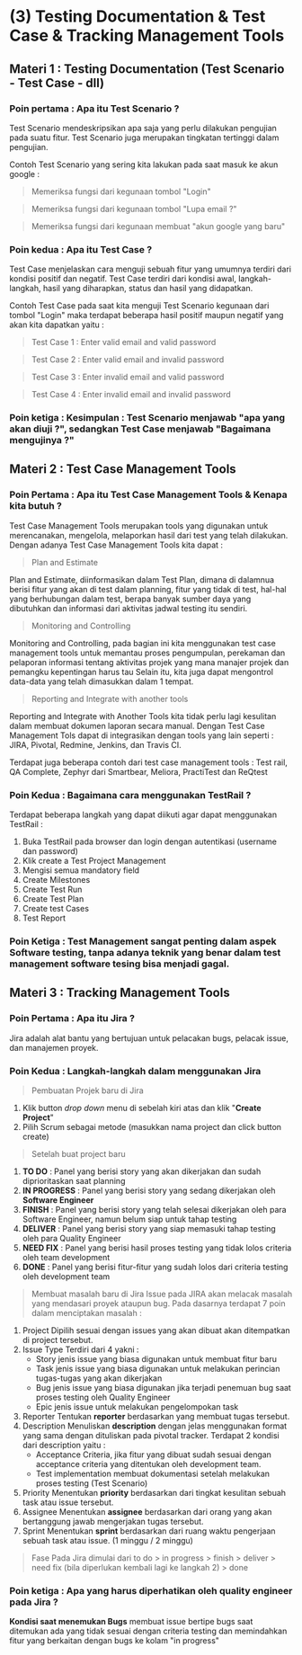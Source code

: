 # (3) Testing Documentation & Test Case & Tracking Management Tools 
## Materi 1 : Testing Documentation (Test Scenario - Test Case - dll)
### Poin pertama : Apa itu Test Scenario ?
Test Scenario mendeskripsikan apa saja yang perlu dilakukan pengujian pada suatu fitur.
Test Scenario juga merupakan tingkatan tertinggi dalam pengujian.   

Contoh Test Scenario yang sering kita lakukan pada saat masuk ke akun google :

>  Memeriksa fungsi dari kegunaan tombol "Login"

>  Memeriksa fungsi dari kegunaan tombol "Lupa email ?"

>  Memeriksa fungsi dari kegunaan membuat "akun google yang baru"
### Poin kedua : Apa itu Test Case ?
Test Case menjelaskan cara menguji sebuah fitur yang umumnya terdiri dari kondisi positif dan negatif.
Test Case terdiri dari kondisi awal, langkah-langkah, hasil yang diharapkan, status dan hasil yang didapatkan.  

Contoh Test Case pada saat kita menguji Test Scenario kegunaan dari tombol "Login"
maka terdapat beberapa hasil positif maupun negatif yang akan kita dapatkan yaitu :

> Test Case 1 : Enter valid email and valid password

> Test Case 2 : Enter valid email and invalid password  

> Test Case 3 : Enter invalid email and valid password 

> Test Case 4 : Enter invalid email and invalid password

### Poin ketiga : **Kesimpulan : Test Scenario menjawab "apa yang akan diuji ?", sedangkan Test Case menjawab "Bagaimana mengujinya ?"**

## Materi 2 : Test Case Management Tools
### Poin Pertama : Apa itu Test Case Management Tools & Kenapa kita butuh ?
Test Case Management Tools merupakan tools yang digunakan untuk merencanakan, mengelola, melaporkan hasil dari test yang telah dilakukan.  
Dengan adanya Test Case Management Tools kita dapat :
> Plan and Estimate
  
  Plan and Estimate, diinformasikan dalam Test Plan, dimana di dalamnua berisi fitur yang akan di test dalam planning, fitur yang tidak di test, hal-hal yang berhubungan dalam test,
  berapa banyak sumber daya yang dibutuhkan dan informasi dari aktivitas jadwal testing itu sendiri.

> Monitoring and Controlling

  Monitoring and Controlling, pada bagian ini kita menggunakan test case management tools untuk memantau proses pengumpulan, perekaman dan pelaporan
  informasi tentang aktivitas projek yang mana manajer projek dan pemangku kepentingan harus tau
  Selain itu, kita juga dapat mengontrol data-data yang telah dimasukkan dalam 1 tempat.

> Reporting and Integrate with another tools
  
  Reporting and Integrate with Another Tools kita tidak perlu lagi kesulitan dalam membuat dokumen laporan secara manual.
  Dengan Test Case Management Tols dapat di integrasikan dengan tools yang lain seperti : JIRA, Pivotal, Redmine, Jenkins, dan Travis CI.

Terdapat juga beberapa contoh dari test case management tools : Test rail, QA Complete, Zephyr dari Smartbear, Meliora, PractiTest dan ReQtest

### Poin Kedua : Bagaimana cara menggunakan TestRail ?
Terdapat beberapa langkah yang dapat diikuti agar dapat menggunakan TestRail :
1. Buka TestRail pada browser dan login dengan autentikasi (username dan password)
2. Klik create a Test Project Management
3. Mengisi semua mandatory field
4. Create Milestones
5. Create Test Run
6. Create Test Plan
7. Create test Cases
8. Test Report

### Poin Ketiga : Test Management sangat penting dalam aspek Software testing, tanpa adanya teknik yang benar dalam test management software tesing bisa menjadi gagal.

## Materi 3 : Tracking Management Tools
### Poin Pertama : Apa itu Jira ?
Jira adalah alat bantu yang bertujuan untuk pelacakan bugs, pelacak issue, dan manajemen proyek.

### Poin Kedua : Langkah-langkah dalam menggunakan Jira
> Pembuatan Projek baru di Jira
  1. Klik button *drop down* menu di sebelah kiri atas dan klik "**Create Project**"
  2. Pilih Scrum sebagai metode (masukkan nama project dan click button create)
> Setelah buat project baru
  1. **TO DO**       : Panel yang berisi story yang akan dikerjakan dan sudah diprioritaskan saat planning
  2. **IN PROGRESS** : Panel yang berisi story yang sedang dikerjakan oleh **Software Engineer**
  3. **FINISH**      : Panel yang berisi story yang telah selesai dikerjakan oleh para Software Engineer, namun belum siap untuk tahap testing
  4. **DELIVER**     : Panel yang berisi story yang siap memasuki tahap testing oleh para Quality Engineer
  5. **NEED FIX**    : Panel yang berisi hasil proses testing yang tidak lolos criteria oleh team development
  6. **DONE**        : Panel yang berisi fitur-fitur yang sudah lolos dari criteria testing oleh development team
> Membuat masalah baru di Jira
Issue pada JIRA akan melacak masalah yang mendasari proyek ataupun bug.
Pada dasarnya terdapat 7 poin dalam menciptakan masalah :
1. Project
    Dipilih sesuai dengan issues yang akan dibuat akan ditempatkan di project tersebut.
2. Issue Type
    Terdiri dari 4 yakni :
    - Story jenis issue yang biasa digunakan untuk membuat fitur baru
    - Task jenis issue yang biasa digunakan untuk melakukan perincian tugas-tugas yang akan dikerjakan
    - Bug jenis issue yang biasa digunakan jika terjadi penemuan bug saat proses testing oleh Quality Engineer
    - Epic jenis issue untuk melakukan pengelompokan task
3. Reporter
    Tentukan **reporter** berdasarkan yang membuat tugas tersebut.
4. Description
    Menuliskan **description** dengan jelas menggunakan format yang sama dengan dituliskan pada pivotal tracker. Terdapat 2 kondisi dari description yaitu :
    - Acceptance Criteria, jika fitur yang dibuat sudah sesuai dengan acceptance criteria yang ditentukan oleh development team.
    - Test implementation membuat dokumentasi setelah melakukan proses testing (Test Scenario)
5. Priority
    Menentukan **priority** berdasarkan dari tingkat kesulitan sebuah task atau issue tersebut.
6. Assignee
    Menentukan **assignee** berdasarkan dari orang yang akan bertanggung jawab mengerjakan tugas tersebut.
7. Sprint
    Menentukan **sprint** berdasarkan dari ruang waktu pengerjaan sebuah task atau issue. (1 minggu / 2 minggu)
> Fase Pada Jira dimulai dari to do > in progress > finish > deliver > need fix (bila diperlukan kembali lagi ke langkah 2) > done
### Poin ketiga : Apa yang harus diperhatikan oleh quality engineer pada Jira ?
**Kondisi saat menemukan Bugs** membuat issue bertipe bugs saat ditemukan ada yang tidak sesuai dengan criteria testing dan memindahkan fitur yang berkaitan dengan bugs ke kolam "in progress"

